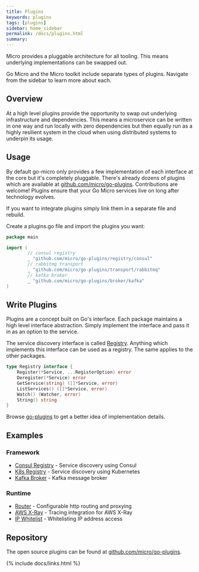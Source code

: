 ```yaml
---
title: Plugins
keywords: plugins
tags: [plugins]
sidebar: home_sidebar
permalink: /docs/plugins.html
summary: 
---
```


Micro provides a pluggable architecture for all tooling. This means underlying implementations can be swapped out.

Go Micro and the Micro toolkit include separate types of plugins. Navigate from the sidebar to learn more about each.

## Overview

At a high level plugins provide the opportunity to swap out underlying infrastructure and dependencies. This means 
a microservice can be written in one way and run locally with zero dependencies but then equally run as a highly 
resilient system in the cloud when using distributed systems to underpin its usage.

## Usage

By default go-micro only provides a few implementation of each interface at the core but it's completely pluggable. 
There's already dozens of plugins which are available at [github.com/micro/go-plugins](https://github.com/micro/go-plugins). 
Contributions are welcome! Plugins ensure that your Go Micro services live on long after technology evolves.

If you want to integrate plugins simply link them in a separate file and rebuild.

Create a plugins.go file and import the plugins you want:

```go
package main

import (
        // consul registry
        _ "github.com/micro/go-plugins/registry/consul"
        // rabbitmq transport
        _ "github.com/micro/go-plugins/transport/rabbitmq"
        // kafka broker
        _ "github.com/micro/go-plugins/broker/kafka"
)
```

## Write Plugins

Plugins are a concept built on Go's interface. Each package maintains a high level interface abstraction. 
Simply implement the interface and pass it in as an option to the service.

The service discovery interface is called [Registry](https://pkg.go.dev/github.com/micro/go-micro/v2/registry#Registry). 
Anything which implements this interface can be used as a registry. The same applies to the other packages.

```go
type Registry interface {
    Register(*Service, ...RegisterOption) error
    Deregister(*Service) error
    GetService(string) ([]*Service, error)
    ListServices() ([]*Service, error)
    Watch() (Watcher, error)
    String() string
}
```

Browse [go-plugins](https://github.com/micro/go-plugins) to get a better idea of implementation details.

## Examples

### Framework

- [Consul Registry](https://github.com/micro/go-plugins/tree/master/registry/consul) - Service discovery using Consul
- [K8s Registry](https://github.com/micro/go-plugins/tree/master/registry/kubernetes) - Service discovery using Kubernetes
- [Kafka Broker](https://github.com/micro/go-plugins/tree/master/broker/kafka) - Kafka message broker

### Runtime

- [Router](https://github.com/micro/go-plugins/tree/master/micro/router) - Configurable http routing and proxying
- [AWS X-Ray](https://github.com/micro/go-plugins/tree/master/micro/trace/awsxray) - Tracing integration for AWS X-Ray
- [IP Whitelist](https://github.com/micro/go-plugins/tree/master/micro/ip_whitelist) - Whitelisting IP address access

## Repository

The open source plugins can be found at [github.com/micro/go-plugins](https://github.com/micro/go-plugins).


{% include docs/links.html %}
